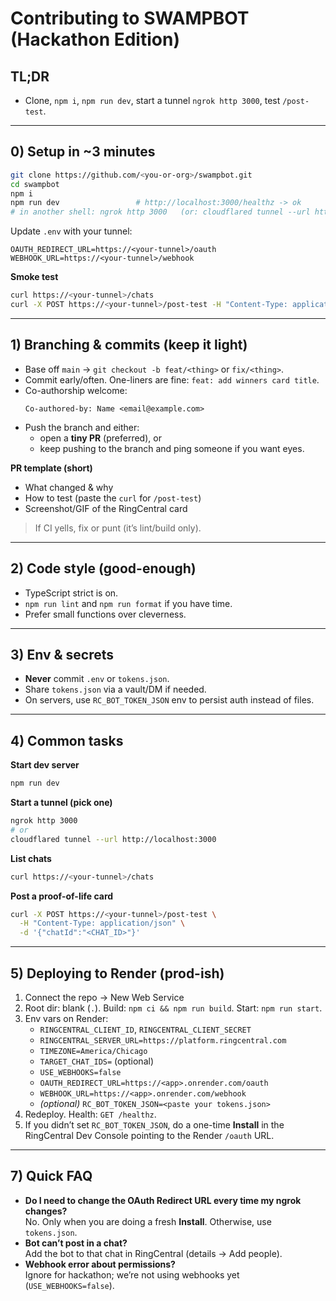 # Contributing to SWAMPBOT (Hackathon Edition)

## TL;DR

- Clone, `npm i`, `npm run dev`, start a tunnel `ngrok http 3000`, test `/post-test`.

---

## 0) Setup in ~3 minutes

```bash
git clone https://github.com/<you-or-org>/swampbot.git
cd swampbot
npm i
npm run dev                 # http://localhost:3000/healthz -> ok
# in another shell: ngrok http 3000   (or: cloudflared tunnel --url http://localhost:3000)
```

Update `.env` with your tunnel:

```
OAUTH_REDIRECT_URL=https://<your-tunnel>/oauth
WEBHOOK_URL=https://<your-tunnel>/webhook
```

**Smoke test**

```bash
curl https://<your-tunnel>/chats
curl -X POST https://<your-tunnel>/post-test -H "Content-Type: application/json" -d '{"chatId":"<an-id>"}'
```

---

## 1) Branching & commits (keep it light)

- Base off `main` → `git checkout -b feat/<thing>` or `fix/<thing>`.
- Commit early/often. One-liners are fine: `feat: add winners card title`.
- Co-authorship welcome:
  ```
  Co-authored-by: Name <email@example.com>
  ```
- Push the branch and either:
  - open a **tiny PR** (preferred), or
  - keep pushing to the branch and ping someone if you want eyes.

**PR template (short)**

- What changed & why
- How to test (paste the `curl` for `/post-test`)
- Screenshot/GIF of the RingCentral card

> If CI yells, fix or punt (it’s lint/build only).

---

## 2) Code style (good-enough)

- TypeScript strict is on.
- `npm run lint` and `npm run format` if you have time.
- Prefer small functions over cleverness.

---

## 3) Env & secrets

- **Never** commit `.env` or `tokens.json`.
- Share `tokens.json` via a vault/DM if needed.
- On servers, use `RC_BOT_TOKEN_JSON` env to persist auth instead of files.

---

## 4) Common tasks

**Start dev server**

```bash
npm run dev
```

**Start a tunnel (pick one)**

```bash
ngrok http 3000
# or
cloudflared tunnel --url http://localhost:3000
```

**List chats**

```bash
curl https://<your-tunnel>/chats
```

**Post a proof-of-life card**

```bash
curl -X POST https://<your-tunnel>/post-test \
  -H "Content-Type: application/json" \
  -d '{"chatId":"<CHAT_ID>"}'
```

---

## 5) Deploying to Render (prod-ish)

1. Connect the repo → New Web Service
2. Root dir: blank (`.`). Build: `npm ci && npm run build`. Start: `npm run start`.
3. Env vars on Render:
   - `RINGCENTRAL_CLIENT_ID`, `RINGCENTRAL_CLIENT_SECRET`
   - `RINGCENTRAL_SERVER_URL=https://platform.ringcentral.com`
   - `TIMEZONE=America/Chicago`
   - `TARGET_CHAT_IDS=` (optional)
   - `USE_WEBHOOKS=false`
   - `OAUTH_REDIRECT_URL=https://<app>.onrender.com/oauth`
   - `WEBHOOK_URL=https://<app>.onrender.com/webhook`
   - _(optional)_ `RC_BOT_TOKEN_JSON=<paste your tokens.json>`
4. Redeploy. Health: `GET /healthz`.
5. If you didn’t set `RC_BOT_TOKEN_JSON`, do a one-time **Install** in the RingCentral Dev Console pointing to the Render `/oauth` URL.

---

## 7) Quick FAQ

- **Do I need to change the OAuth Redirect URL every time my ngrok changes?**  
  No. Only when you are doing a fresh **Install**. Otherwise, use `tokens.json`.
- **Bot can’t post in a chat?**  
  Add the bot to that chat in RingCentral (details → Add people).
- **Webhook error about permissions?**  
  Ignore for hackathon; we’re not using webhooks yet (`USE_WEBHOOKS=false`).
